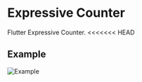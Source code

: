 # Expressive Counter

Flutter Expressive Counter.
<<<<<<< HEAD

## Example

![Example](https://i.imgur.com/Bd3Myej.jpg)
